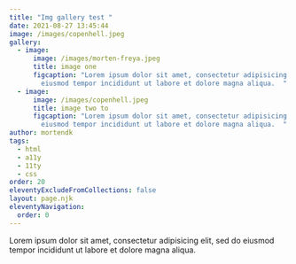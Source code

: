```yaml
---
title: "Img gallery test "
date: 2021-08-27 13:45:44
image: /images/copenhell.jpeg
gallery:
  - image:
      image: /images/morten-freya.jpeg
      title: image one
      figcaption: "Lorem ipsum dolor sit amet, consectetur adipisicing elit, sed do
        eiusmod tempor incididunt ut labore et dolore magna aliqua.  "
  - image:
      image: /images/copenhell.jpeg
      title: image two to
      figcaption: "Lorem ipsum dolor sit amet, consectetur adipisicing elit, sed do
        eiusmod tempor incididunt ut labore et dolore magna aliqua.  "
author: mortendk
tags:
  - html
  - a11y
  - 11ty
  - css
order: 20
eleventyExcludeFromCollections: false
layout: page.njk
eleventyNavigation:
  order: 0
---
```

Lorem ipsum dolor sit amet, consectetur adipisicing elit, sed do eiusmod tempor incididunt ut labore et dolore magna aliqua.
